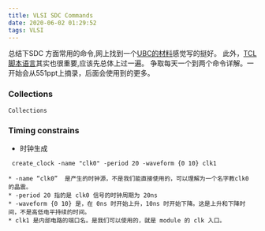 ```yaml
---
title: VLSI SDC Commands
date: 2020-06-02 01:29:52
tags: VLSI
---
```

总结下SDC 方面常用的命令,网上找到一个[UBC的材料](http://www.ece.ubc.ca/~edc/7660.jan2018/lec9.pdf)感觉写的挺好。
此外，[TCL脚本语言](https://www.ibm.com/developerworks/cn/education/linux/l-tcl/l-tcl-blt.html)其实也很重要,应该先总体上过一遍。
    争取每天一个到两个命令详解。一开始会从551ppt上摘录，后面会使用到的更多。
<!--more-->
### Collections
    Collections 

### Timing constrains
* 时钟生成
```
 create_clock -name "clk0" -period 20 -waveform {0 10} clk1
```
    * -name “clk0”  是产生的时钟源，不是我们能直接使用的，可以理解为一个名字教clk0 的晶震。
    * -period 20 指的是 clk0 信号的时钟周期为 20ns
    * -waveform {0 10} 是，在 0ns 时开始上升，10ns 时开始下降。这是上升和下降时间，不是高低电平持续的时间。
    * clk1 是内部电路的端口名。是我们可以使用的，就是 module 的 clk 入口。

